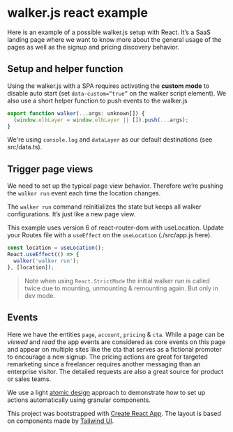 # walker.js react example

Here is an example of a possible walker.js setup with React.
It’s a SaaS landing page where we want to know more about the general usage of the pages as well as the signup and pricing discovery behavior.

## Setup and helper function

Using the walker.js with a SPA requires activating the **custom mode** to disable auto start (set `data-custom=“true”` on the walker script element).
We also use a short helper function to push events to the walker.js

```js
export function walker(...args: unknown[]) {
  (window.elbLayer = window.elbLayer || []).push(...args);
}
```

We're using `console.log` and `dataLayer` as our default destinations (see src/data.ts).

## Trigger page views

We need to set up the typical page view behavior. Therefore we’re pushing the `walker run` event each time the location changes.

The `walker run` command reinitializes the state but keeps all walker configurations. It’s just like a new page view.

This example uses version 6 of react-router-dom with useLocation.
Update your Routes file with a `useEffect` on the `useLocation` (./src/app.js here).

```js
const location = useLocation();
React.useEffect(() => {
  walker('walker run');
}, [location]);
```

> Note when using `React.StrictMode` the initial walker run is called twice due to mounting, unmounting & remounting again. But only in dev mode.

## Events

Here we have the entities `page`, `account`, `pricing` & `cta`.
While a page can be _viewed_ and _read_ the app events are considered as core events on this page and appear on multiple sites like the cta that serves as a fictional promoter to encourage a new signup. The pricing actions are great for targeted remarketing since a freelancer requires another messaging than an enterprise visitor. The detailed requests are also a great source for product or sales teams.

We use a light [atomic design](https://bradfrost.com/blog/post/atomic-web-design/) approach to demonstrate how to set up actions automatically using granular components.

This project was bootstrapped with [Create React App](https://github.com/facebook/create-react-app).
The layout is based on components made by [Tailwind UI](https://tailwindui.com/).
